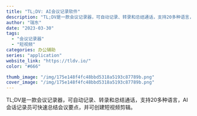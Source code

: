```yaml
---
title: "TL;DV: AI会议记录软件"
description: "TL;DV是一款会议记录器，可自动记录、转录和总结通话，支持20多种语言，AI会话记录员可快速总结会议要点，并可创建短视"
author: "瑞东"
date: "2023-03-30"
tags:
  - "会议记录器"
  - "短视频"
categories: 办公辅助
series: "application"
website_link: "https://tldv.io/"
color: "#666"

thumb_image: "/img/175e148f4fc48bbd5318a5193c87789b.png"
cover_image: "/img/175e148f4fc48bbd5318a5193c87789b.png"
---
```


TL;DV是一款会议记录器，可自动记录、转录和总结通话，支持20多种语言，AI会话记录员可快速总结会议要点，并可创建短视频剪辑。